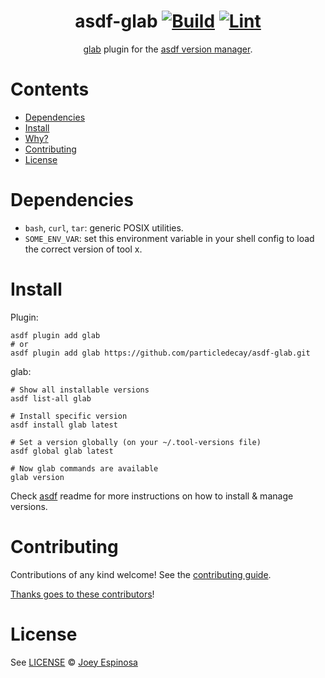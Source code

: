 <div align="center">

# asdf-glab [![Build](https://github.com/particledecay/asdf-glab/actions/workflows/build.yml/badge.svg)](https://github.com/particledecay/asdf-glab/actions/workflows/build.yml) [![Lint](https://github.com/particledecay/asdf-glab/actions/workflows/lint.yml/badge.svg)](https://github.com/particledecay/asdf-glab/actions/workflows/lint.yml)


[glab](https://github.com/profclems/glab) plugin for the [asdf version manager](https://asdf-vm.com).

</div>

# Contents

- [Dependencies](#dependencies)
- [Install](#install)
- [Why?](#why)
- [Contributing](#contributing)
- [License](#license)

# Dependencies

- `bash`, `curl`, `tar`: generic POSIX utilities.
- `SOME_ENV_VAR`: set this environment variable in your shell config to load the correct version of tool x.

# Install

Plugin:

```shell
asdf plugin add glab
# or
asdf plugin add glab https://github.com/particledecay/asdf-glab.git
```

glab:

```shell
# Show all installable versions
asdf list-all glab

# Install specific version
asdf install glab latest

# Set a version globally (on your ~/.tool-versions file)
asdf global glab latest

# Now glab commands are available
glab version
```

Check [asdf](https://github.com/asdf-vm/asdf) readme for more instructions on how to
install & manage versions.

# Contributing

Contributions of any kind welcome! See the [contributing guide](contributing.md).

[Thanks goes to these contributors](https://github.com/particledecay/asdf-glab/graphs/contributors)!

# License

See [LICENSE](LICENSE) © [Joey Espinosa](https://github.com/particledecay/)
